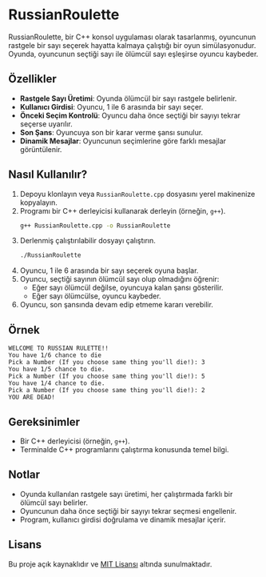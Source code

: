 # RussianRoulette

RussianRoulette, bir C++ konsol uygulaması olarak tasarlanmış, oyuncunun rastgele bir sayı seçerek hayatta kalmaya çalıştığı bir oyun simülasyonudur. Oyunda, oyuncunun seçtiği sayı ile ölümcül sayı eşleşirse oyuncu kaybeder.

## Özellikler

- **Rastgele Sayı Üretimi**: Oyunda ölümcül bir sayı rastgele belirlenir.
- **Kullanıcı Girdisi**: Oyuncu, 1 ile 6 arasında bir sayı seçer.
- **Önceki Seçim Kontrolü**: Oyuncu daha önce seçtiği bir sayıyı tekrar seçerse uyarılır.
- **Son Şans**: Oyuncuya son bir karar verme şansı sunulur.
- **Dinamik Mesajlar**: Oyuncunun seçimlerine göre farklı mesajlar görüntülenir.

## Nasıl Kullanılır?

1. Depoyu klonlayın veya `RussianRoulette.cpp` dosyasını yerel makinenize kopyalayın.
2. Programı bir C++ derleyicisi kullanarak derleyin (örneğin, `g++`).
   ```bash
   g++ RussianRoulette.cpp -o RussianRoulette
   ```
3. Derlenmiş çalıştırılabilir dosyayı çalıştırın.
   ```bash
   ./RussianRoulette
   ```
4. Oyuncu, 1 ile 6 arasında bir sayı seçerek oyuna başlar.
5. Oyuncu, seçtiği sayının ölümcül sayı olup olmadığını öğrenir:
   - Eğer sayı ölümcül değilse, oyuncuya kalan şansı gösterilir.
   - Eğer sayı ölümcülse, oyuncu kaybeder.
6. Oyuncu, son şansında devam edip etmeme kararı verebilir.

## Örnek

```plaintext
WELCOME TO RUSSIAN RULETTE!!
You have 1/6 chance to die
Pick a Number (If you choose same thing you'll die!): 3
You have 1/5 chance to die.
Pick a Number (If you choose same thing you'll die!): 5
You have 1/4 chance to die.
Pick a Number (If you choose same thing you'll die!): 2
YOU ARE DEAD!
```

## Gereksinimler

- Bir C++ derleyicisi (örneğin, `g++`).
- Terminalde C++ programlarını çalıştırma konusunda temel bilgi.

## Notlar

- Oyunda kullanılan rastgele sayı üretimi, her çalıştırmada farklı bir ölümcül sayı belirler.
- Oyuncunun daha önce seçtiği bir sayıyı tekrar seçmesi engellenir.
- Program, kullanıcı girdisi doğrulama ve dinamik mesajlar içerir.

## Lisans

Bu proje açık kaynaklıdır ve [MIT Lisansı](https://opensource.org/licenses/MIT) altında sunulmaktadır.
